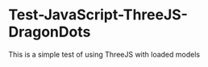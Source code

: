 Test-JavaScript-ThreeJS-DragonDots
==================================

This is a simple test of using ThreeJS with loaded models
